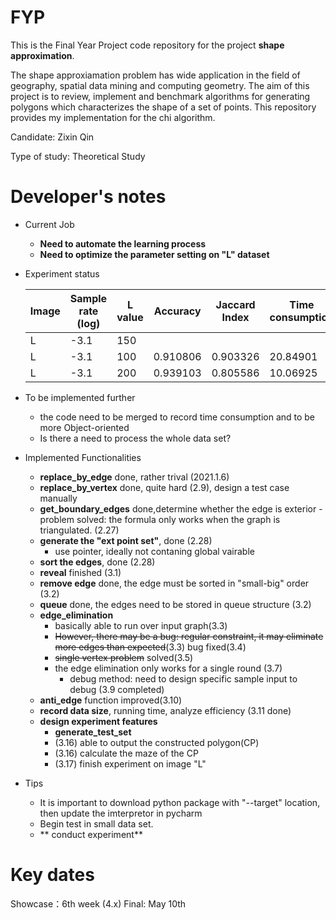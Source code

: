 # FYP
This is the Final Year Project code repository for the project **shape approximation**.

The shape approxiamation problem has wide application in the field of geography, spatial data mining and computing geometry.
The aim of this project is to review, implement and benchmark algorithms for generating
polygons which characterizes the shape of a set of points. This repository provides my implementation
for the chi algorithm.

Candidate: Zixin Qin

Type of study: Theoretical Study

# Developer's notes
- Current Job
    -   **Need to automate the learning process**
    -   **Need to optimize the parameter setting on "L" dataset**
- Experiment status

    | Image | Sample rate (log) | L value | Accuracy | Jaccard Index | Time consumption |
    |  ----  | ----  | ---- |----  | ----  | ----  |
    | L | -3.1 | 150 | 
    | L | -3.1 | 100 | 0.910806 |  0.903326 | 20.84901 |
    | L | -3.1 | 200 | 0.939103 | 0.805586 | 10.06925 |

- To be implemented further
    - the code need to be merged to record time consumption and to be more Object-oriented
    - Is there a need to process the whole data set?

- Implemented Functionalities
  - **replace_by_edge** done, rather trival (2021.1.6)
  - **replace_by_vertex** done, quite hard (2.9), design a test case manually
  - **get_boundary_edges** done,determine whether the edge is exterior 
        - problem solved: the formula only works when the graph is triangulated. (2.27)
   -  **generate the "ext point set"**, done (2.28)
        - use pointer, ideally not contaning global vairable
   -  **sort the edges**, done (2.28)
   -  **reveal** finished (3.1)
   - **remove edge** done, the edge must be sorted in "small-big" order (3.2)
   - **queue** done, the edges need to be stored in queue structure (3.2)
   - **edge_elimination** 
        -  basically able to run over input graph(3.3)
        - ~~However, there may be a bug: regular constraint, it  may eliminate more edges than expected~~(3.3) bug fixed(3.4)
        - ~~single vertex problem~~ solved(3.5)
        - the edge elimination only works for a single round (3.7) 
           - debug method: need to design specific sample input to debug (3.9 completed)
   - **anti_edge** function improved(3.10)
   - **record data size**, running time, analyze efficiency (3.11 done)
   - **design experiment features**
        - **generate_test_set**
        - (3.16) able to output the constructed polygon(CP)
        - (3.16) calculate the maze of the CP
        - (3.17) finish experiment on image "L"
        
- Tips
     - It is important to download python package with "--target" location, then update the imterpretor in pycharm
     - Begin test in small data set.
   - ** conduct experiment**

# Key dates
Showcase：6th week (4.x)
Final: May 10th
